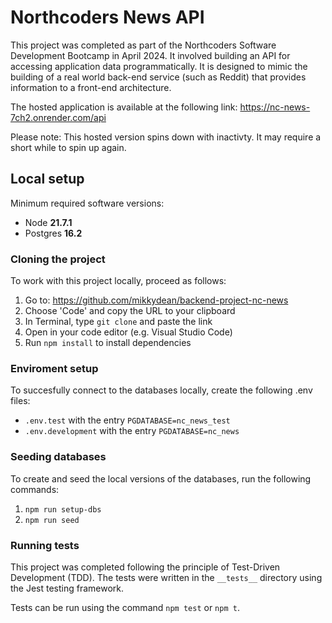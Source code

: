 # Northcoders News API

This project was completed as part of the Northcoders Software Development Bootcamp in April 2024. It involved building an API for accessing application data programmatically. It is designed to mimic the building of a real world back-end service (such as Reddit) that provides information to a front-end architecture.

The hosted application is available at the following link: https://nc-news-7ch2.onrender.com/api

Please note: This hosted version spins down with inactivty. It may require a short while to spin up again.

## Local setup

Minimum required software versions:
* Node **21.7.1**
* Postgres **16.2**

### Cloning the project

To work with this project locally,  proceed as follows:

1. Go to: https://github.com/mikkydean/backend-project-nc-news
2. Choose 'Code' and copy the URL to your clipboard
3. In Terminal, type `git clone` and paste the link
4. Open in your code editor (e.g. Visual Studio Code)
5. Run `npm install` to install dependencies

### Enviroment setup

To succesfully connect to the databases locally, create the following .env files:

* `.env.test` with the entry `PGDATABASE=nc_news_test`
* `.env.development` with the entry `PGDATABASE=nc_news`

### Seeding databases

To create and seed the local versions of the databases, run the following commands:

1. `npm run setup-dbs`
2. `npm run seed`

### Running tests

This project was completed following the principle of Test-Driven Development (TDD). The tests were written in the `__tests__` directory using the Jest testing framework.

Tests can be run using the command `npm test` or `npm t`.
